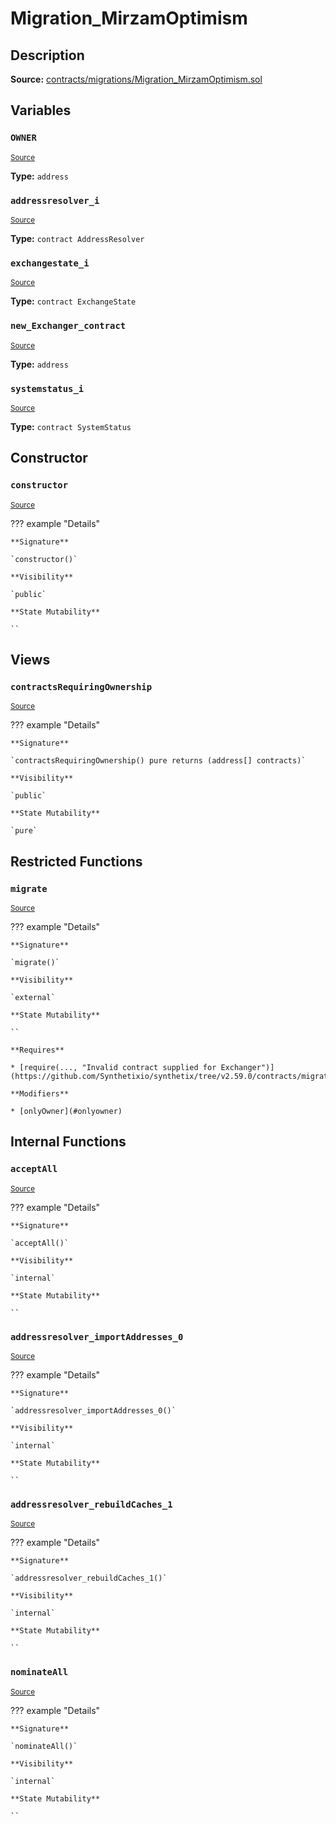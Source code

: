 # Migration_MirzamOptimism

## Description

**Source:** [contracts/migrations/Migration_MirzamOptimism.sol](https://github.com/Synthetixio/synthetix/tree/v2.59.0/contracts/migrations/Migration_MirzamOptimism.sol)

## Variables

### `OWNER`

<sub>[Source](https://github.com/Synthetixio/synthetix/tree/v2.59.0/contracts/migrations/Migration_MirzamOptimism.sol#L17)</sub>

**Type:** `address`

### `addressresolver_i`

<sub>[Source](https://github.com/Synthetixio/synthetix/tree/v2.59.0/contracts/migrations/Migration_MirzamOptimism.sol#L24)</sub>

**Type:** `contract AddressResolver`

### `exchangestate_i`

<sub>[Source](https://github.com/Synthetixio/synthetix/tree/v2.59.0/contracts/migrations/Migration_MirzamOptimism.sol#L26)</sub>

**Type:** `contract ExchangeState`

### `new_Exchanger_contract`

<sub>[Source](https://github.com/Synthetixio/synthetix/tree/v2.59.0/contracts/migrations/Migration_MirzamOptimism.sol#L35)</sub>

**Type:** `address`

### `systemstatus_i`

<sub>[Source](https://github.com/Synthetixio/synthetix/tree/v2.59.0/contracts/migrations/Migration_MirzamOptimism.sol#L28)</sub>

**Type:** `contract SystemStatus`

## Constructor

### `constructor`

<sub>[Source](https://github.com/Synthetixio/synthetix/tree/v2.59.0/contracts/migrations/Migration_MirzamOptimism.sol#L37)</sub>

??? example "Details"

    **Signature**

    `constructor()`

    **Visibility**

    `public`

    **State Mutability**

    ``

## Views

### `contractsRequiringOwnership`

<sub>[Source](https://github.com/Synthetixio/synthetix/tree/v2.59.0/contracts/migrations/Migration_MirzamOptimism.sol#L39)</sub>

??? example "Details"

    **Signature**

    `contractsRequiringOwnership() pure returns (address[] contracts)`

    **Visibility**

    `public`

    **State Mutability**

    `pure`

## Restricted Functions

### `migrate`

<sub>[Source](https://github.com/Synthetixio/synthetix/tree/v2.59.0/contracts/migrations/Migration_MirzamOptimism.sol#L46)</sub>

??? example "Details"

    **Signature**

    `migrate()`

    **Visibility**

    `external`

    **State Mutability**

    ``

    **Requires**

    * [require(..., "Invalid contract supplied for Exchanger")](https://github.com/Synthetixio/synthetix/tree/v2.59.0/contracts/migrations/Migration_MirzamOptimism.sol#L47)

    **Modifiers**

    * [onlyOwner](#onlyowner)

## Internal Functions

### `acceptAll`

<sub>[Source](https://github.com/Synthetixio/synthetix/tree/v2.59.0/contracts/migrations/Migration_MirzamOptimism.sol#L66)</sub>

??? example "Details"

    **Signature**

    `acceptAll()`

    **Visibility**

    `internal`

    **State Mutability**

    ``

### `addressresolver_importAddresses_0`

<sub>[Source](https://github.com/Synthetixio/synthetix/tree/v2.59.0/contracts/migrations/Migration_MirzamOptimism.sol#L81)</sub>

??? example "Details"

    **Signature**

    `addressresolver_importAddresses_0()`

    **Visibility**

    `internal`

    **State Mutability**

    ``

### `addressresolver_rebuildCaches_1`

<sub>[Source](https://github.com/Synthetixio/synthetix/tree/v2.59.0/contracts/migrations/Migration_MirzamOptimism.sol#L90)</sub>

??? example "Details"

    **Signature**

    `addressresolver_rebuildCaches_1()`

    **Visibility**

    `internal`

    **State Mutability**

    ``

### `nominateAll`

<sub>[Source](https://github.com/Synthetixio/synthetix/tree/v2.59.0/contracts/migrations/Migration_MirzamOptimism.sol#L73)</sub>

??? example "Details"

    **Signature**

    `nominateAll()`

    **Visibility**

    `internal`

    **State Mutability**

    ``
